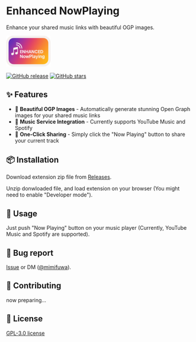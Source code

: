 # Enhanced NowPlaying

Enhance your shared music links with beautiful OGP images.

<img src="./docs/images/logo.png" alt="Enhanced NowPlaying" width="120"/>

[![GitHub release](https://img.shields.io/github/v/release/mimifuwa/enhanced-nowplaying)](https://github.com/mimifuwa/enhanced-nowplaying/releases)
[![GitHub stars](https://img.shields.io/github/stars/mimifuwa/enhanced-nowplaying)](https://github.com/mimifuwa/enhanced-nowplaying/stargazers)

## ✨ Features

- 🎨 **Beautiful OGP Images** - Automatically generate stunning Open Graph images for your shared music links
- 🎵 **Music Service Integration** - Currently supports YouTube Music and Spotify
- 🔗 **One-Click Sharing** - Simply click the "Now Playing" button to share your current track

## 📦 Installation

Download extension zip file from [Releases](https://github.com/mimifuwa/enhanced-nowplaying/releases).

Unzip donwloaded file, and load extension on your browser (You might need to enable "Developer mode").

## 🚀 Usage

Just push "Now Playing" button on your music player (Currently, YouTube Music and Spotify are supported).

## 🐛 Bug report

[Issue](https://github.com/mimifuwa/enhanced-nowplaying/issues) or DM ([@mimifuwa](https://x.com/mimifuwa_dev/)).

## 🤝 Contributing

now preparing...

## 📃 License

[GPL-3.0 license](https://github.com/mimifuwa/enhanced-nowplaying/LICENSE)
